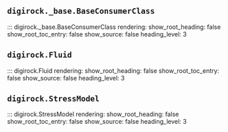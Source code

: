 ## `digirock._base.BaseConsumerClass`
::: digirock._base.BaseConsumerClass
    rendering:
      show_root_heading: false
      show_root_toc_entry: false
      show_source: false
      heading_level: 3

## `digirock.Fluid`
::: digirock.Fluid
    rendering:
      show_root_heading: false
      show_root_toc_entry: false
      show_source: false
      heading_level: 3

## `digirock.StressModel`
::: digirock.StressModel
    rendering:
      show_root_heading: false
      show_root_toc_entry: false
      show_source: false
      heading_level: 3